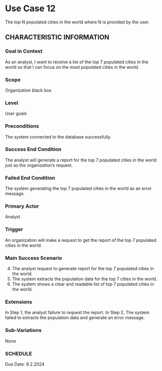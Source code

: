 # Use Case 12
The top N populated cities in the world where N is provided by the user.
## CHARACTERISTIC INFORMATION
### Goal in Context
As an analyst, I want to receive a list of the top 7 populated cities in the world so that I can focus on the most populated cities in the world.
### Scope
Organization black box
### Level
User goals
### Preconditions
The system connected to the database successfully.
### Success End Condition
The analyst will generate a report for the top 7 populated cities in the world just as the organization’s request.
### Failed End Condition
The system generating the top 7 populated cities in the world as an error message.
### Primary Actor
Analyst
### Trigger
An organization will make a request to get the report of the top 7 populated cities in the world. 
### Main Success Scenario
4.  The analyst request to generate report for the top 7 populated cities in the world.
5.  The system extracts the population data for the top 7 cities in the world.
6.  The system shows a clear and readable list of top 7 populated cities in the world. 
### Extensions
In Step 1, the analyst failure to request the report.
In Step 2, The system failed to extracts the population data and generate an error message.
### Sub-Variations
None
### SCHEDULE
Due Date: 9.2.2024
